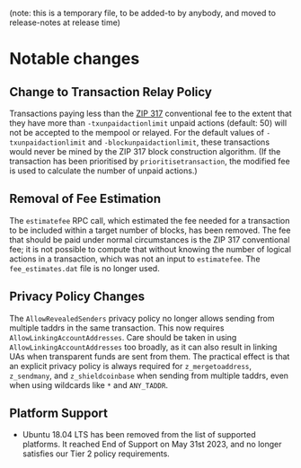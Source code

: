(note: this is a temporary file, to be added-to by anybody, and moved to
release-notes at release time)

Notable changes
===============

Change to Transaction Relay Policy
----------------------------------

Transactions paying less than the [ZIP 317](https://zips.z.cash/zip-0317)
conventional fee to the extent that they have more than `-txunpaidactionlimit`
unpaid actions (default: 50) will not be accepted to the mempool or relayed.
For the default values of `-txunpaidactionlimit` and `-blockunpaidactionlimit`,
these transactions would never be mined by the ZIP 317 block construction
algorithm. (If the transaction has been prioritised by `prioritisetransaction`,
the modified fee is used to calculate the number of unpaid actions.)

Removal of Fee Estimation
-------------------------

The `estimatefee` RPC call, which estimated the fee needed for a transaction to
be included within a target number of blocks, has been removed. The fee that
should be paid under normal circumstances is the ZIP 317 conventional fee; it
is not possible to compute that without knowing the number of logical actions
in a transaction, which was not an input to `estimatefee`. The `fee_estimates.dat`
file is no longer used.

Privacy Policy Changes
----------------------

 The `AllowRevealedSenders` privacy policy no longer allows sending from
 multiple taddrs in the same transaction. This now requires
 `AllowLinkingAccountAddresses`. Care should be taken in using
 `AllowLinkingAccountAddresses` too broadly, as it can also result in linking
 UAs when transparent funds are sent from them. The practical effect is that an
 explicit privacy policy is always required for `z_mergetoaddress`,
`z_sendmany`, and `z_shieldcoinbase` when sending from multiple taddrs, even
when using wildcards like `*` and `ANY_TADDR`.

Platform Support
----------------

- Ubuntu 18.04 LTS has been removed from the list of supported platforms. It
  reached End of Support on May 31st 2023, and no longer satisfies our Tier 2
  policy requirements.
